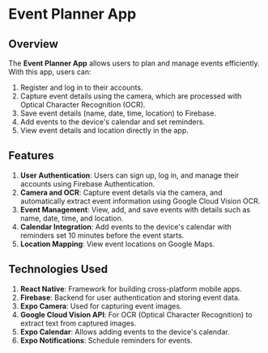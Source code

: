 # Event Planner App

## Overview

The **Event Planner App** allows users to plan and manage events efficiently. With this app, users can:
1. Register and log in to their accounts.
2. Capture event details using the camera, which are processed with Optical Character Recognition (OCR).
3. Save event details (name, date, time, location) to Firebase.
4. Add events to the device's calendar and set reminders.
5. View event details and location directly in the app.

## Features

1. **User Authentication**: Users can sign up, log in, and manage their accounts using Firebase Authentication.
2. **Camera and OCR**: Capture event details via the camera, and automatically extract event information using Google Cloud Vision OCR.
3. **Event Management**: View, add, and save events with details such as name, date, time, and location.
4. **Calendar Integration**: Add events to the device's calendar with reminders set 10 minutes before the event starts.
5. **Location Mapping**: View event locations on Google Maps.

## Technologies Used

1. **React Native**: Framework for building cross-platform mobile apps.
2. **Firebase**: Backend for user authentication and storing event data.
3. **Expo Camera**: Used for capturing event images.
4. **Google Cloud Vision API**: For OCR (Optical Character Recognition) to extract text from captured images.
5. **Expo Calendar**: Allows adding events to the device's calendar.
6. **Expo Notifications**: Schedule reminders for events.
